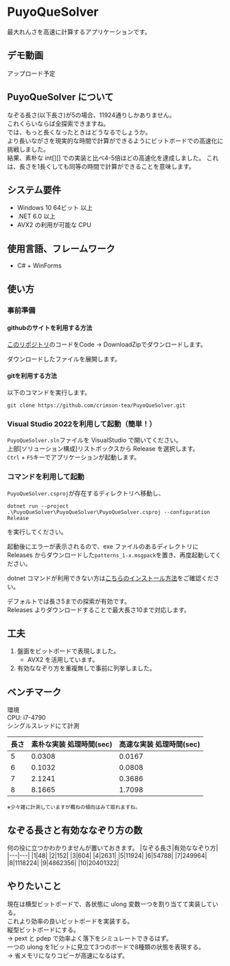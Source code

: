 # PuyoQueSolver
最大れんさを高速に計算するアプリケーションです。

## デモ動画
アップロード予定  

## PuyoQueSolver について
なぞる長さ(以下長さ)が5の場合、11924通りしかありません。  
これくらいならば全探索できますね。  
では、もっと長くなったときはどうなるでしょうか。  
より長いながさを現実的な時間で計算ができるようにビットボードでの高速化に挑戦しました。  
結果、素朴な int[][] での実装と比べ4-5倍ほどの高速化を達成しました。
これは、長さを1長くしても同等の時間で計算ができることを意味します。

## システム要件
* Windows 10 64ビット 以上
* .NET 6.0 以上
* AVX2 の利用が可能な CPU

## 使用言語、フレームワーク
* C# + WinForms

## 使い方
### 事前準備
#### githubのサイトを利用する方法
[このリポジトリ](https://github.com/crimson-tea/PuyoQueSolver)のコードをCode -> DownloadZipでダウンロードします。

ダウンロードしたファイルを展開します。

#### gitを利用する方法
以下のコマンドを実行します。
```
git clone https://github.com/crimson-tea/PuyoQueSolver.git
```

### Visual Studio 2022を利用して起動（簡単！）
`PuyoQueSolver.sln`ファイルを VisualStudio で開いてください。  
上部[ソリューション構成]リストボックスから Release を選択します。  
`Ctrl` + `F5`キーでアプリケーションが起動します。  

### コマンドを利用して起動
`PuyoQueSolver.csproj`が存在するディレクトリへ移動し、
```
dotnet run --project .\PuyoQueSolver\PuyoQueSolver\PuyoQueSolver.csproj --configuration Release
```
を実行してください。

起動後にエラーが表示されるので、exe ファイルのあるディレクトリに Releases からダウンロードした`patterns_1-x.msgpack`を置き、再度起動してください。

dotnet コマンドが利用できない方は[こちらのインストール方法](https://learn.microsoft.com/ja-jp/dotnet/core/install/windows?tabs=net70)をご確認ください。

デフォルトでは長さ5までの探索が有効です。  
Releases よりダウンロードすることで最大長さ10まで対応します。

## 工夫
1. 盤面をビットボードで表現しました。
    * AVX2 を活用しています。
2. 有効ななぞり方を重複無しで事前に列挙しました。

## ベンチマーク
環境  
CPU: i7-4790  
シングルスレッドにて計測  

|長さ|素朴な実装 処理時間(sec)|高速な実装 処理時間(sec)|
|---|---|---|
|5|0.0308|0.0167|
|6|0.1032|0.0808|
|7|2.1241|0.3686|
|8|8.1665|1.7098|

<Sub>※少々雑に計測していますが概ねの傾向はみて取れますね。</Sub>

## なぞる長さと有効ななぞり方の数
何の役に立つかわかりませんが置いておきます。
|なぞる長さ|有効ななぞり方|
|---|---|
|1|48|
|2|152|
|3|604|
|4|2631|
|5|11924|
|6|54788|
|7|249964|
|8|1118224|
|9|4862356|
|10|20401322|

## やりたいこと
現在は横型ビットボードで、各状態に ulong 変数一つを割り当てて実装している。  
これより効率の良いビットボードを実装する。  
縦型ビットボードにする。  
→ pext と pdep で効率よく落下をシミュレートできるはず。  
一つの ulong を1ビットに見立て3つのボードで8種類の状態を表現する。  
→ 省メモリになりコピーが高速になるはず。
